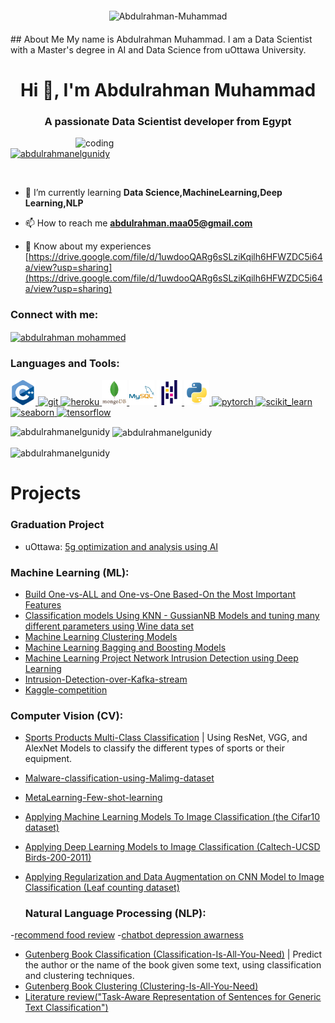 <p align="center" style='margin:20px'><img src="https://komarev.com/ghpvc/?username=Abdulrahman-Muhammad&label=Profile%20views&color=0e75b6&style=flat" alt="Abdulrahman-Muhammad" width='200'/> </p>
  ## About Me
  My name is Abdulrahman Muhammad. I am a Data Scientist with a Master's degree in AI and Data Science from uOttawa University.

<h1 align="center">Hi 👋, I'm Abdulrahman Muhammad</h1>
<h3 align="center">A passionate Data Scientist developer from Egypt</h3>
<img align="right"alt="coding" width=400 src="https://camo.githubusercontent.com/cae12fddd9d6982901d82580bdf321d81fb299141098ca1c2d4891870827bf17/68747470733a2f2f6d69726f2e6d656469756d2e636f6d2f6d61782f313336302f302a37513379765349765f7430696f4a2d5a2e676966">
<p align="left"> <a href="https://github.com/ryo-ma/github-profile-trophy"><img src="https://github-profile-trophy.vercel.app/?username=abdulrahmanelgunidy" alt="abdulrahmanelgunidy" /></a> </p>

<p align="left"> <a href="https://twitter.com/" target="blank"><img src="https://img.shields.io/twitter/follow/?logo=twitter&style=for-the-badge" alt="" /></a> </p>

- 🌱 I’m currently learning **Data Science,MachineLearning,Deep Learning,NLP**

- 📫 How to reach me **abdulrahman.maa05@gmail.com**

- 📄 Know about my experiences [https://drive.google.com/file/d/1uwdooQARg6sSLziKqilh6HFWZDC5i64a/view?usp=sharing](https://drive.google.com/file/d/1uwdooQARg6sSLziKqilh6HFWZDC5i64a/view?usp=sharing)

<h3 align="left">Connect with me:</h3>
<p align="left">
<a href="https://linkedin.com/in/abdulrahman mohammed" target="blank"><img align="center" src="https://raw.githubusercontent.com/rahuldkjain/github-profile-readme-generator/master/src/images/icons/Social/linked-in-alt.svg" alt="abdulrahman mohammed" height="30" width="40" /></a>
</p>

<h3 align="left">Languages and Tools:</h3>
<p align="left"> <a href="https://www.w3schools.com/cpp/" target="_blank" rel="noreferrer"> <img src="https://raw.githubusercontent.com/devicons/devicon/master/icons/cplusplus/cplusplus-original.svg" alt="cplusplus" width="40" height="40"/> </a> <a href="https://git-scm.com/" target="_blank" rel="noreferrer"> <img src="https://www.vectorlogo.zone/logos/git-scm/git-scm-icon.svg" alt="git" width="40" height="40"/> </a> <a href="https://heroku.com" target="_blank" rel="noreferrer"> <img src="https://www.vectorlogo.zone/logos/heroku/heroku-icon.svg" alt="heroku" width="40" height="40"/> </a> <a href="https://www.mongodb.com/" target="_blank" rel="noreferrer"> <img src="https://raw.githubusercontent.com/devicons/devicon/master/icons/mongodb/mongodb-original-wordmark.svg" alt="mongodb" width="40" height="40"/> </a> <a href="https://www.mysql.com/" target="_blank" rel="noreferrer"> <img src="https://raw.githubusercontent.com/devicons/devicon/master/icons/mysql/mysql-original-wordmark.svg" alt="mysql" width="40" height="40"/> </a> <a href="https://pandas.pydata.org/" target="_blank" rel="noreferrer"> <img src="https://raw.githubusercontent.com/devicons/devicon/2ae2a900d2f041da66e950e4d48052658d850630/icons/pandas/pandas-original.svg" alt="pandas" width="40" height="40"/> </a> <a href="https://www.python.org" target="_blank" rel="noreferrer"> <img src="https://raw.githubusercontent.com/devicons/devicon/master/icons/python/python-original.svg" alt="python" width="40" height="40"/> </a> <a href="https://pytorch.org/" target="_blank" rel="noreferrer"> <img src="https://www.vectorlogo.zone/logos/pytorch/pytorch-icon.svg" alt="pytorch" width="40" height="40"/> </a> <a href="https://scikit-learn.org/" target="_blank" rel="noreferrer"> <img src="https://upload.wikimedia.org/wikipedia/commons/0/05/Scikit_learn_logo_small.svg" alt="scikit_learn" width="40" height="40"/> </a> <a href="https://seaborn.pydata.org/" target="_blank" rel="noreferrer"> <img src="https://seaborn.pydata.org/_images/logo-mark-lightbg.svg" alt="seaborn" width="40" height="40"/> </a> <a href="https://www.tensorflow.org" target="_blank" rel="noreferrer"> <img src="https://www.vectorlogo.zone/logos/tensorflow/tensorflow-icon.svg" alt="tensorflow" width="40" height="40"/> </a> </p>

<p><img align="left" src="https://github-readme-stats.vercel.app/api/top-langs?username=abdulrahmanelgunidy&show_icons=true&locale=en&layout=compact" alt="abdulrahmanelgunidy" /></p>

<p>&nbsp;<img align="center" src="https://github-readme-stats.vercel.app/api?username=abdulrahmanelgunidy&show_icons=true&locale=en" alt="abdulrahmanelgunidy" /></p>

<p><img align="center" src="https://github-readme-streak-stats.herokuapp.com/?user=abdulrahmanelgunidy&" alt="abdulrahmanelgunidy" /></p>

# Projects

<!------------------------------------Projects-------------------------------------------->

<h3> Graduation Project </h3>

- uOttawa:
[5g optimization and analysis using AI ](https://github.com/AbdulrahmanElgunidy/5G-Network-Optimization-and-Analysis-using-AI)


<h3> Machine Learning (ML):</h3>


- [Build One-vs-ALL and One-vs-One Based-On the Most Important Features](https://github.com/AbdulrahmanElgunidy/Machine-learning-OVR-vs-OVO-First_assignment)
- [Classification models Using KNN - GussianNB Models and tuning many different parameters using Wine data set](https://github.com/AbdulrahmanElgunidy/Machine-learning-Classification-KNN-NAIVE-Second_assignment)
- [Machine Learning Clustering Models](https://github.com/AbdulrahmanElgunidy/Machine-learning-Clustering-models-Third_assignment/tree/main)
- [Machine Learning Bagging and Boosting Models](https://github.com/AbdulrahmanElgunidy/Machine-learning-Bagging-and-Boosting-models-Fourth_assignment/tree/main)
- [Machine Learning Project Network Intrusion Detection using Deep Learning](https://github.com/AbdulrahmanElgunidy/Machine_learning_Project_Detect_anomalies_using_Deep_learning/tree/main)
- [Intrusion-Detection-over-Kafka-stream](https://github.com/AbdulrahmanElgunidy/Intrusion-Detection-over-Kafka-stream)
- [Kaggle-competition](https://www.kaggle.com/competitions/assignment-2-binary-classifier/leaderboard)

  
<h3> Computer Vision (CV):</h3>
	
- [Sports Products Multi-Class Classification](https://github.com/AbdulrahmanElgunidy/SportsProductsMulti-ClassClassification) | Using ResNet, VGG, and AlexNet Models to classify the different types of sports or their equipment.
- [Malware-classification-using-Malimg-dataset](https://github.com/AbdulrahmanElgunidy/Malware-classification-using-Malimg-dataset)
- [MetaLearning-Few-shot-learning](https://github.com/AbdulrahmanElgunidy/MetaLearning-Few-shot-learning-on-IBM-CLOUD-)
- [Applying Machine Learning Models To Image Classification (the Cifar10 dataset)](https://github.com/AbdulrahmanElgunidy/Applying-Machine-Learning-Models-To-Image-Classification)
- [Applying Deep Learning Models to Image Classification (Caltech-UCSD Birds-200-2011)](https://github.com/AbdulrahmanElgunidy/Applying-Deep-Learning-Models-to-Image-Classification)
- [Applying Regularization and Data Augmentation on CNN Model to Image Classification (Leaf counting dataset)](https://github.com/AbdulrahmanElgunidy/Applying-Regularization-and-Data-Augmentation-on-CNN-Model-to-Image-Classification)

  <h3> Natural Language Processing (NLP):</h3>
  
-[recommend food review](https://github.com/AbdulrahmanElgunidy/NLP/tree/main/recomed%20food%20review)
-[chatbot depression awarness](https://github.com/AbdulrahmanElgunidy/NLP/tree/main/chatbot%20depression%20awarness)
- [Gutenberg Book Classification (Classification-Is-All-You-Need)](https://github.com/AbdulrahmanElgunidy/NLP/tree/main/Text_classification) | Predict the author or the name of the book given some text, using classification and clustering techniques.
- [Gutenberg Book Clustering (Clustering-Is-All-You-Need)](https://github.com/AbdulrahmanElgunidy/NLP/tree/main/clustering)
- [Literature review("Task-Aware Representation of Sentences for Generic Text Classification")](https://github.com/AbdulrahmanElgunidy/NLP/tree/main/Literature%20Review)


  










